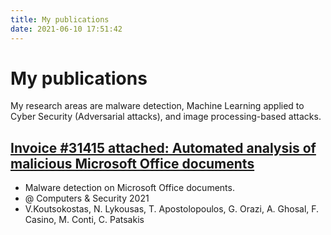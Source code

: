 ```yaml
---
title: My publications
date: 2021-06-10 17:51:42
---
```


# My publications
My research areas are malware detection, Machine Learning applied to Cyber Security (Adversarial attacks), and image processing-based attacks.

## [Invoice #31415 attached: Automated analysis of malicious Microsoft Office documents](https://www.sciencedirect.com/science/article/pii/S0167404821004053)
- Malware detection on Microsoft Office documents.
- @ Computers & Security 2021
- V.Koutsokostas, N. Lykousas, T. Apostolopoulos, G. Orazi, A. Ghosal, F. Casino, M. Conti, C. Patsakis
